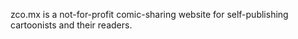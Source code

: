 zco.mx is a not-for-profit comic-sharing website for self-publishing cartoonists and their readers.
